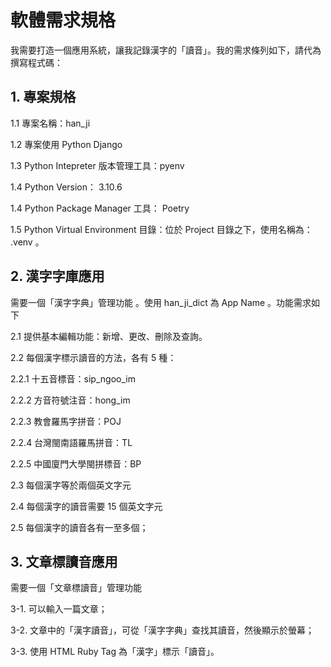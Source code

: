 # 軟體需求規格

我需要打造一個應用系統，讓我記錄漢字的「讀音」。我的需求條列如下，請代為撰寫程式碼：

## 1. 專案規格

1.1 專案名稱：han_ji

1.2 專案使用 Python Django

1.3 Python Intepreter 版本管理工具：pyenv

1.4 Python Version： 3.10.6

1.4 Python Package Manager 工具： Poetry

1.5 Python Virtual Environment 目錄：位於 Project 目錄之下，使用名稱為： .venv 。

## 2. 漢字字庫應用

需要一個「漢字字典」管理功能 。使用 han_ji_dict 為 App Name 。功能需求如下

2.1 提供基本編輯功能：新增、更改、刪除及查詢。

2.2 每個漢字標示讀音的方法，各有 5 種：

2.2.1 十五音標音：sip_ngoo_im

2.2.2 方音符號注音：hong_im

2.2.3 教會羅馬字拼音：POJ

2.2.4 台灣閩南語羅馬拼音：TL

2.2.5 中國廈門大學閩拼標音：BP

2.3 每個漢字等於兩個英文字元

2.4 每個漢字的讀音需要 15 個英文字元

2.5 每個漢字的讀音各有一至多個；

## 3. 文章標讀音應用

需要一個「文章標讀音」管理功能

3-1. 可以輸入一篇文章；

3-2. 文章中的「漢字讀音」，可從「漢字字典」查找其讀音，然後顯示於螢幕；

3-3. 使用 HTML Ruby Tag 為「漢字」標示「讀音」。
